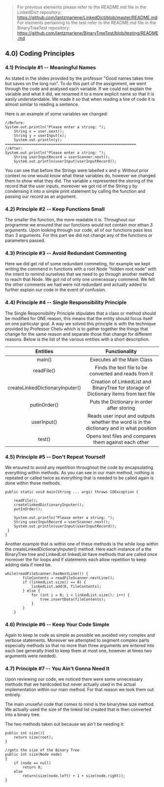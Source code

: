 > For previous elements please refer to the README.md file in the LinkedDict repository: https://github.com/lantzmarlene/LinkedDict/blob/master/README.md
> For elements pertaining to the test refer to the README.md file in the BinaryTreeTest repository: https://github.com/lantzmarlene/BinaryTreeTest/blob/testing/README.md

## 4.0) Coding Principles

### 4.1) Principle #1 -- Meaningful Names

As stated in the slides provided by the professor "Good names takes time but saves on the long run". To do this part of the assignment, we went through the code and analysed each variable. If we could not explain the variable and what it did, we renamed it to a more explicit name so that it is easily understandable. We made it so that when reading a line of code it is almost similar to reading a sentence. 

Here is an example of some variables we changed:

    //Before:
    System.out.println("Please enter a string: ");
        String x = user.next();
        String y = userInput(x);
        System.out.println(y);
    ============================================================
    //After:
    System.out.println("Please enter a string: ");
        String userInputRecord = userScanner.next();
        System.out.println(userInput(userInputRecord));

You can see that before the Strings were labelled x and y. Without prior context no one would know what these variables do, however we changed them to show what they did. The variable x represented the storing of the record that the user inputs, moreover we got rid of the String y by condensing it into a simple print statement by calling the function and passing our record as an argument. 

### 4.2) Principle #2 -- Keep Functions Small

The smaller the function, the more readable it is. Throughout our programme we ensured that our functions would not contain mor ethan 3 arguments. Upon looking through our code, all of our functions pass less than 3 arguments. For this part we did not change any of the functions or parameters passed.

### 4.3) Principle #3 -- Avoid Redundant Commenting

Here we did get rid of some redundant commeting, for example we kept writing the commend in functions with a root Node "hidden root node" with the intent to remind ourselves that we need to go through another method to reach that Node. We got rid of only one unnecessary commend. We felt the other comments we had were not redundant and actually added to further explain our code in the event of confusion. 

### 4.4) Principle #4 -- Single Responsibility Principle

The Single Responsibility Principle stipulates that a class or method should be modified for ONE reason, this means that the entity should focus itself on one particular goal. A way we solved this principle is with the technique provided by Professor Chelu which is to gather together the things that change for the same reason and separate those that change for different reasons. Below is the list of the various entities with a short description.
 
| Entities | Functionality |
|:--------:|:-------------:|
| main() | Executes all the Main Class |
| readFile() | Finds the text file to be converted and reads from it |
| createLinkedDictionaryInputer() | Creation of LinkedList and BinaryTree for storage of Dictionary items from text file |
| putInOrder() | Puts the Dictionary in order after storing |
| userInput() | Reads user input and outputs whether the word is in the dictionary and in what position |
| test() | Opens test files and compares them against each other |

### 4.5) Principle #5 -- Don't Repeat Yourself

We ensured to avoid any repetition throughout the code by encapsulating everything within methods. As you can see in our main method, nothing is repeated or called twice as everything that is needed to be called again is done within those methods. 

    public static void main(String ... args) throws IOException {

        readFile();
        createlinkedDictionaryInputer();
        putInOrder();

        System.out.println("Please enter a string: ");
        String userInputRecord = userScanner.next();
        System.out.println(userInput(userInputRecord));
     }
    }

Another example that is within one of these methods is the while loop within the createLinkedDictionaryInputer() method. Here each instance of a the BinaryTree tree and LinkedList linkedList have methods that are called once moreover the for loops and if statements each allow repetition to keep adding data if need be. 

    while(readFileScanner.hasNextLine()) {
            fileContents = readFileScanner.nextLine();
            if (linkedList.size() == 0) {
                linkedList.add(0, fileContents);
            } else {
                for (int i = 0; i < linkedList.size(); i++) {
                    tree.insertData(fileContents);
                }
            }
        }
        
### 4.6) Principle #6 -- Keep Your Code Simple

Again to keep te code as simple as possible we avoided very complex and verbose statements. Moreover we attempted to segment complex parts especially methods so that no more than three arguments are entered into each (we generally tried to keep them at most one, however at times two arguments were needed).  

### 4.7) Principle #7 -- You Ain't Gonna Need It

Upon reviewing our code, we noticed there were some unnecessary methods that we hardcoded but never actually used in the actual implementation within our main method. For that reason we took them out entirely. 

The main unuseful code that comes to mind is the binarytree size method. We actually used the size of the linked list created that is then converted into a binary tree. 

The two methods taken out because we ain't be needing it:

    public int size(){
        return size(root);
    }

    //gets the size of the Binary Tree
    public int size(Node node)
    {
        if (node == null)
            return 0;
        else
            return(size(node.left) + 1 + size(node.right));
    }
    
  
